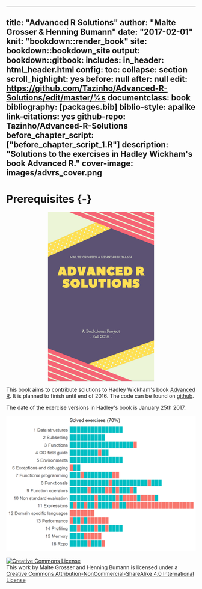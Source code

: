 
--- 
title: "Advanced R Solutions"
author: "Malte Grosser & Henning Bumann"
date: "2017-02-01"
knit: "bookdown::render_book"
site: bookdown::bookdown_site
output:
  bookdown::gitbook:
    includes:
      in_header: html_header.html
    config:
      toc:
          collapse: section
          scroll_highlight: yes
          before: null
          after: null
      edit: https://github.com/Tazinho/Advanced-R-Solutions/edit/master/%s
documentclass: book
bibliography: [packages.bib]
biblio-style: apalike
link-citations: yes
github-repo: Tazinho/Advanced-R-Solutions
before_chapter_script: ["before_chapter_script_1.R"]
description: "Solutions to the exercises in Hadley Wickham's book Advanced R."
cover-image: images/advrs_cover.png
---


# Prerequisites {-}



<img src="images/advrs_cover.png" style="display: block; margin: auto;" />

This book aims to contribute solutions to Hadley Wickham's book [Advanced R](http://adv-r.had.co.nz/).
It is planned to finish until end of 2016. The code can be found on [github](https://github.com/Tazinho/Advanced-R-Solutions.git).

The date of the exercise versions in Hadley's book is January 25th 2017.






<img src="index_files/figure-html/unnamed-chunk-5-1.png" width="672" />



<a rel="license" href="http://creativecommons.org/licenses/by-nc-sa/4.0/"><img alt="Creative Commons License" style="border-width:0" src="https://i.creativecommons.org/l/by-nc-sa/4.0/88x31.png" /></a><br />This work by Malte Grosser and Henning Bumann is licensed under a <a rel="license" href="http://creativecommons.org/licenses/by-nc-sa/4.0/">Creative Commons Attribution-NonCommercial-ShareAlike 4.0 International License</a>
